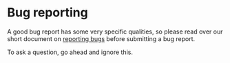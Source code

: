 # Bug reporting

A good bug report has some very specific qualities, so please read over our short document on [reporting bugs][report_bugs] before submitting a bug report.

To ask a question, go ahead and ignore this.

[report_bugs]: https://github.com/appian/etcd/blob/master/Documentation/reporting_bugs.md
